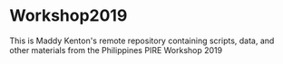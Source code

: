# Workshop2019
This is Maddy Kenton's remote repository containing scripts, data, and other materials from the Philippines PIRE Workshop 2019
